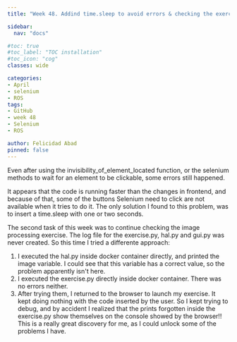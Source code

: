 ```yaml
---
title: "Week 48. Addind time.sleep to avoid errors & checking the exercise again"

sidebar:
  nav: "docs"

#toc: true
#toc_label: "TOC installation"
#toc_icon: "cog"
classes: wide

categories:
- April
- selenium
- ROS
tags:
- GitHub
- week 48
- Selenium
- ROS

author: Felicidad Abad
pinned: false
---
```



Even after using the invisibility_of_element_located function, or the selenium methods to wait for an element to be clickable, some errors still happened.

It appears that the code is running faster than the changes in frontend, and because of that, some of the buttons Selenium need to click are not available when it tries to do it. The only solution I found to this problem, was to insert a time.sleep with one or two seconds.

The second task of this week was to continue checking the image processing exercise. The log file for the exercise.py, hal.py and gui.py was never created. So this time I tried a differente approach:

1. I executed the hal.py inside docker container directly, and printed the image variable. I could see that this variable has a correct value, so the problem apparently isn't here.
2. I executed the exercise.py directly inside docker container. There was no errors neither.
3. After trying them, I returned to the browser to launch my exercise. It kept doing nothing with the code inserted by the user. So I kept trying to debug, and by accident I realized that the prints forgotten inside the exercise.py show themselves on the console showed by the browser!! This is a really great discovery for me, as I could unlock some of the problems I have.
